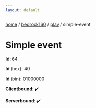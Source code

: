 ```yaml
---
layout: default
---
```


[home](/)  /  [bedrock160](/protocol/bedrock160)  /  [play](/protocol/bedrock160/play)  /  simple-event

# Simple event

**Id**: 64

**Id** (hex): 40

**Id** (bin): 01000000

**Clientbound**: ✔️

**Serverbound**: ✔️
